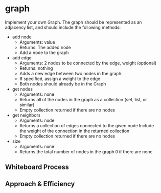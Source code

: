 # graph

Implement your own Graph. The graph should be represented as an adjacency list, and should include the following methods:

* add node
  * Arguments: value
  * Returns: The added node
  * Add a node to the graph
* add edge
  * Arguments: 2 nodes to be connected by the edge, weight (optional)
  * Returns: nothing
  * Adds a new edge between two nodes in the graph
  * If specified, assign a weight to the edge
  * Both nodes should already be in the Graph
* get nodes
  * Arguments: none
  * Returns all of the nodes in the graph as a collection (set, list, or similar)
  * Empty collection returned if there are no nodes
* get neighbors
  * Arguments: node
  * Returns a collection of edges connected to the given node
      Include the weight of the connection in the returned collection
  * Empty collection returned if there are no nodes
* size
  * Arguments: none
  * Returns the total number of nodes in the graph
  0 if there are none

## Whiteboard Process
<!-- Embedded whiteboard image -->

## Approach & Efficiency
<!-- What approach did you take? Discuss Why. What is the Big O space/time for this approach? -->
